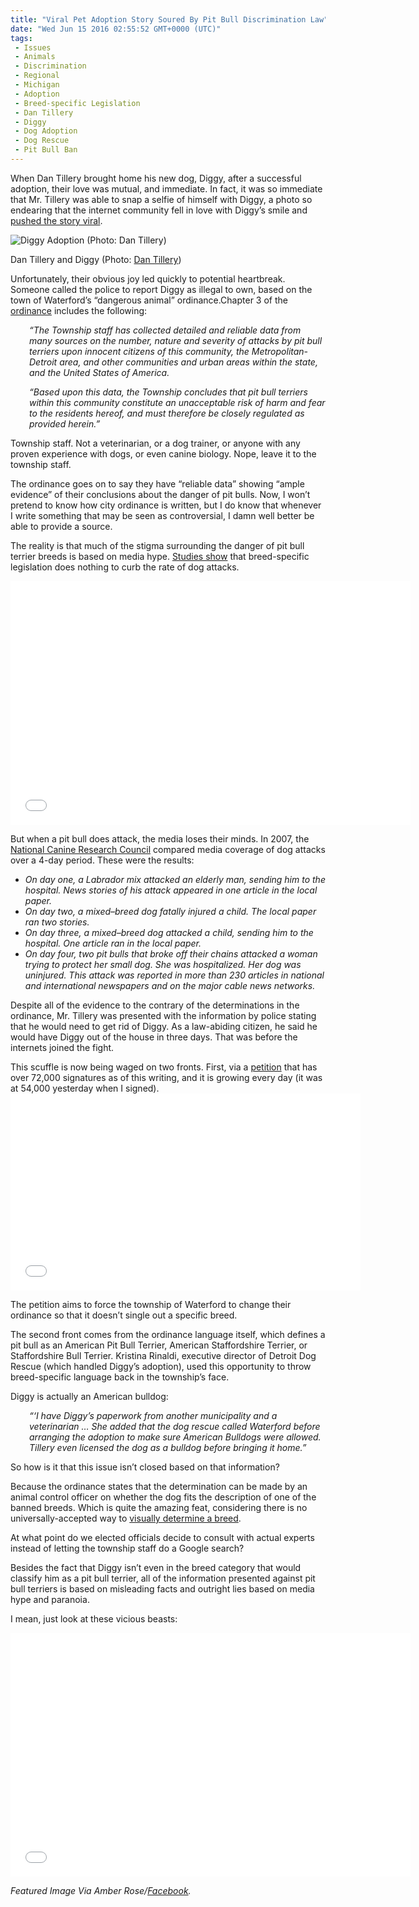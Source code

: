 ```yaml
---
title: "Viral Pet Adoption Story Soured By Pit Bull Discrimination Law"
date: "Wed Jun 15 2016 02:55:52 GMT+0000 (UTC)"
tags: 
 - Issues
 - Animals
 - Discrimination
 - Regional
 - Michigan
 - Adoption
 - Breed-specific Legislation
 - Dan Tillery
 - Diggy
 - Dog Adoption
 - Dog Rescue
 - Pit Bull Ban
---
```

<p><!-- Quick Adsense WordPress Plugin: http://quicksense.net/ --></p><p>When Dan Tillery brought home his new dog, Diggy, after a successful adoption, their love was mutual, and immediate. In fact, it was so immediate that Mr. Tillery was able to snap a selfie of himself with Diggy, a photo so endearing that the internet community fell in love with Diggy&#x2019;s smile and <a href="http://barkpost.com/musician-pit-bull-grin/" onclick="__gaTracker(&apos;send&apos;, &apos;event&apos;, &apos;outbound-article&apos;, &apos;http://barkpost.com/musician-pit-bull-grin/&apos;, &apos;pushed the story viral&apos;);">pushed the story viral</a>.</p><div id="attachment_137235" style="width: 360px" class="wp-caption aligncenter"><img class="wp-image-137235 size-medium" src="//i1.wp.com/cdn.liberalamerica.org/wp-content/uploads/2016/06/636011470672393868-pit-bull-350x467.jpg?resize=350%2C467" alt="Diggy Adoption (Photo: Dan Tillery)" srcset="//cdn.liberalamerica.org/wp-content/uploads/2016/06/636011470672393868-pit-bull.jpg 350w, //cdn.liberalamerica.org/wp-content/uploads/2016/06/636011470672393868-pit-bull.jpg 64w, //cdn.liberalamerica.org/wp-content/uploads/2016/06/636011470672393868-pit-bull.jpg 534w" sizes="(max-width: 350px) 100vw, 350px" data-recalc-dims="1">
<p class="wp-caption-text">Dan Tillery and Diggy (Photo: <a href="http://www.dantillery.com/" onclick="__gaTracker(&apos;send&apos;, &apos;event&apos;, &apos;outbound-article&apos;, &apos;http://www.dantillery.com/&apos;, &apos;Dan Tillery&apos;);">Dan Tillery</a>)</p>
</div><p>Unfortunately, their obvious joy led quickly to potential heartbreak. Someone called the police to report Diggy as illegal to own, based on the town of Waterford&#x2019;s &#x201C;dangerous animal&#x201D; ordinance.Chapter 3 of the <a href="https://www.waterfordmi.gov/DocumentCenter/View/278" onclick="__gaTracker(&apos;send&apos;, &apos;event&apos;, &apos;outbound-article&apos;, &apos;https://www.waterfordmi.gov/DocumentCenter/View/278&apos;, &apos;ordinance&apos;);">ordinance</a> includes the following:</p><p style="padding-left: 30px;"><em>&#x201C;The Township staff has collected detailed and reliable data from many sources on the number, nature and severity of attacks by pit bull terriers upon innocent citizens of this community, the Metropolitan-Detroit area, and other communities and urban areas within the state, and the United States of America.</em></p><p style="padding-left: 30px;"><em>&#x201C;Based upon this data, the Township concludes that pit bull terriers within this community constitute an unacceptable risk of harm and fear to the residents hereof, and must therefore be closely regulated as provided herein.&#x201D;</em></p><p>Township staff. Not a veterinarian, or a dog trainer, or anyone with any proven experience with dogs, or even canine biology. Nope, leave it to the township staff.</p><p>The ordinance goes on to say they have &#x201C;reliable data&#x201D; showing &#x201C;ample evidence&#x201D; of their conclusions about the danger of pit bulls. Now, I won&#x2019;t pretend to know how city ordinance is written, but I do know that whenever I write something that may be seen as controversial, I damn well better be able to provide a source.</p><p>The reality is that much of the stigma surrounding the danger of pit bull terrier breeds is based on media hype. <a href="http://www.americanbar.org/newsletter/publications/gp_solo_magazine_home/gp_solo_magazine_index/pitbull.html" onclick="__gaTracker(&apos;send&apos;, &apos;event&apos;, &apos;outbound-article&apos;, &apos;http://www.americanbar.org/newsletter/publications/gp_solo_magazine_home/gp_solo_magazine_index/pitbull.html&apos;, &apos;Studies show&apos;);">Studies show</a> that breed-specific legislation does nothing to curb the rate of dog attacks.</p><p><span class="embed-youtube" style="text-align:center; display: block;"><iframe class="youtube-player" type="text/html" width="640" height="390" src="//www.youtube.com/embed/mbFXX-XE4a0?version=3&amp;rel=1&amp;fs=1&amp;autohide=2&amp;showsearch=0&amp;showinfo=1&amp;iv_load_policy=1&amp;wmode=transparent" allowfullscreen="true" style="border:0;"></iframe></span></p><p>But when a pit bull does attack, the media loses their minds.&#xA0;In 2007, the <a href="http://www.americanbar.org/newsletter/publications/gp_solo_magazine_home/gp_solo_magazine_index/pitbull.html" onclick="__gaTracker(&apos;send&apos;, &apos;event&apos;, &apos;outbound-article&apos;, &apos;http://www.americanbar.org/newsletter/publications/gp_solo_magazine_home/gp_solo_magazine_index/pitbull.html&apos;, &apos;National Canine Research Council&apos;);">National Canine Research Council</a> compared media coverage of dog attacks over a 4-day period. These were the results:</p><ul class="noindent">
<li><em>On day one, a Labrador mix attacked an elderly man, sending him to the hospital. News stories of his attack appeared in one article in the local paper.</em></li>
<li><em>On day two, a mixed&#x2013;breed dog fatally injured a child. The local paper ran two stories.</em></li>
<li><em>On day three, a mixed&#x2013;breed dog attacked a child, sending him to the hospital. One article ran in the local paper.</em></li>
<li><em>On day four, two pit bulls that broke off their chains attacked a woman trying to protect her small dog. She was hospitalized. Her dog was uninjured. This attack was reported in more than 230 articles in national and international newspapers and on the major cable news networks.</em></li>
</ul><p>Despite all of the evidence to the contrary of the determinations in the ordinance, Mr. Tillery was presented with the information by police stating that he would need to get rid of Diggy. As a law-abiding citizen, he said he would have Diggy out of the house in three days. That was before the internets joined the fight.</p><p>This scuffle is now being waged on two fronts. First, via a <a href="http://www.thepetitionsite.com/620/434/685/" onclick="__gaTracker(&apos;send&apos;, &apos;event&apos;, &apos;outbound-article&apos;, &apos;http://www.thepetitionsite.com/620/434/685/&apos;, &apos;petition&apos;);">petition</a> that has over 72,000 signatures as of this writing, and it is growing every day (it was at 54,000 yesterday when I signed).<br>
<iframe style="border: none; overflow: hidden;" src="//www.facebook.com/plugins/video.php?href=https%3A%2F%2Fwww.facebook.com%2Fdan.tillery.1%2Fvideos%2F10209684485493676%2F&amp;show_text=0&amp;width=560" width="560" height="315" frameborder="0" scrolling="no" allowfullscreen="allowfullscreen"></iframe></p><p>The petition aims to force the township of Waterford to change their ordinance so that it doesn&#x2019;t single out a specific breed.</p><p>The second front comes from the ordinance language itself, which defines a pit bull as an American Pit Bull Terrier, American Staffordshire Terrier, or Staffordshire Bull Terrier. Kristina Rinaldi, executive director of Detroit Dog Rescue (which handled Diggy&#x2019;s adoption), used this opportunity to throw breed-specific language back in the township&#x2019;s face.</p><p>Diggy is actually an American bulldog:</p><p style="padding-left: 30px;"><em>&#x201C;&#x2018;I have Diggy&#x2019;s paperwork from another&#xA0;municipality and a veterinarian &#x2026;&#xA0;</em><em>She added that the dog rescue called Waterford before arranging the adoption to make sure American Bulldogs were allowed. Tillery even licensed the dog as a bulldog before bringing it home.&#x201D;</em></p><p>So how is it that this issue isn&#x2019;t closed based on that information?</p><p>Because the ordinance states that the determination can be made by an animal control officer on whether the dog fits the description of one of the banned breeds. Which is quite the amazing feat, considering there is no universally-accepted way to <a href="http://www.maddiesfund.org/Documents/Resource%20Library/Incorrect%20Breed%20Identification%20Study%20Poster.pdf" onclick="__gaTracker(&apos;send&apos;, &apos;pageview&apos;, &apos;http://www.maddiesfund.org/Documents/Resource%20Library/Incorrect%20Breed%20Identification%20Study%20Poster.pdf&apos;);">visually determine a breed</a>.</p><p><!-- Quick Adsense WordPress Plugin: http://quicksense.net/ --></p><p>At what point do we elected officials decide to consult with actual experts instead of letting the township staff do a Google search?</p><p>Besides the fact that Diggy isn&#x2019;t even in the breed category that would classify him as a pit bull terrier, all of the information presented against pit bull terriers is based on misleading facts and outright lies based on media hype and paranoia.</p><p>I mean, just look at these vicious beasts:</p><p><span class="embed-youtube" style="text-align:center; display: block;"><iframe class="youtube-player" type="text/html" width="640" height="390" src="//www.youtube.com/embed/T9fZGEW8F90?version=3&amp;rel=1&amp;fs=1&amp;autohide=2&amp;showsearch=0&amp;showinfo=1&amp;iv_load_policy=1&amp;wmode=transparent" allowfullscreen="true" style="border:0;"></iframe></span></p><p><em>Featured Image&#xA0;Via Amber Rose/<a href="https://www.facebook.com/photo.php?fbid=10209597653804032&amp;set=a.1581141254301.77560.1408775647&amp;type=3&amp;theater" onclick="__gaTracker(&apos;send&apos;, &apos;event&apos;, &apos;outbound-article&apos;, &apos;https://www.facebook.com/photo.php?fbid=10209597653804032&amp;set=a.1581141254301.77560.1408775647&amp;type=3&amp;theater&apos;, &apos;Facebook&apos;);">Facebook</a>.</em></p><div style="font-size:0px;height:0px;line-height:0px;margin:0;padding:0;clear:both"></div>